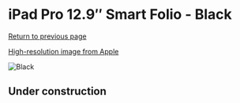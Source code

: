 # iPad Pro 12.9″ Smart Folio - Black

[Return to previous page](/ipad_pro4)

[High-resolution image from Apple](https://store.storeimages.cdn-apple.com/8756/as-images.apple.com/is/MXT92?wid=4500&hei=4500&fmt=png)

<div style="width: 512px"><img src="/almost_uncompressed/MXT92.webp" alt="Black"></div>

## Under construction

